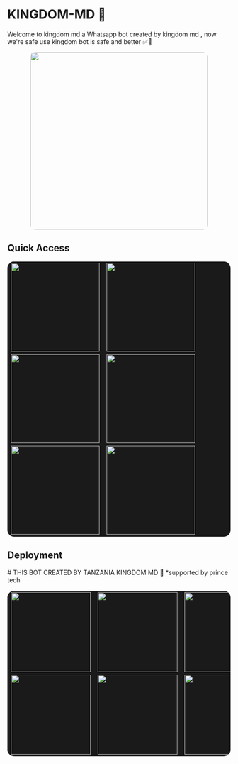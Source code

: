 # KINGDOM-MD 👑

Welcome to kingdom md a Whatsapp bot created by kingdom md , now we're safe use kingdom bot is safe and better ✅👑</h1>

<div align="center">
  <img src="https://files.catbox.moe/0kwukb.jpg" width="400" style="border-radius:10px">
</div>

##  Quick Access

<table align="center" cellpadding="10" style="border-radius:15px;background:#1a1a1a;border:none">
  <tr>
    <td align="center" style="border:none">
      <a href="https://keithpairing.zone.id/">
        <img src="https://img.shields.io/badge/Pair_Session-white?style=for-the-badge&logo=link&logoColor=black" width="200">
      </a>
    </td>
    <td align="center" style="border:none">
      <a href="https://www.youtube.com/@hazardbayana4999">
        <img src="https://img.shields.io/badge/Video_Tutorial-FF0000?style=for-the-badge&logo=youtube&logoColor=white" width="200">
      </a>
    </td>
  </tr>
  <tr>
    <td align="center" style="border:none">
      <a href="https://keith-site.vercel.app/">
        <img src="https://img.shields.io/badge/Visit_Site-181717?style=for-the-badge&logo=link&logoColor=white" width="200">
      </a>
    </td>
    <td align="center" style="border:none">
      <a href="https://github.com/keithkeizzah/KEITH-MD/archive/refs/heads/main.zip">
        <img src="https://img.shields.io/badge/Download_ZIP-0078D4?style=for-the-badge&logo=windows&logoColor=white" width="200">
      </a>
    </td>
  </tr>
  <tr>
    <td align="center" style="border:none">
      <a href="https://wa.me/message/B67R2CEOSVXJK1">
        <img src="https://img.shields.io/badge/Contact_Us-0088cc?style=for-the-badge&logo=telegram&logoColor=white" width="200">
      </a>
    </td>
    <td align="center" style="border:none">
      <a href="https://whatsapp.com/channel/0029Vb6CC2dB4hdPp1CrYv0f">
        <img src="https://img.shields.io/badge/VIEW_CHANNEL-000000?style=for-the-badge&logo=vercel&logoColor=white" width="200">
      </a>
    </td>
  </tr>
</table>

## Deployment 

<table align="center" cellpadding="10" style="border-radius:15px;background:#1a1a1a;border:none">
  <tr>
    <td align="center" style="border:none">
      <a href="https://dashboard.heroku.com/new?button-url=https://github.com/kingdommd/kingdom-md- MD&template=https://github.com/kingdommd/kingdom-md.git">
        <img src="https://img.shields.io/badge/Heroku-430098?style=for-the-badge&logo=heroku&logoColor=white" width="180">
      </a>
    </td>
    <td align="center" style="border:none">
      <a href="https://render.com/">
        <img src="https://img.shields.io/badge/Render-46E3B7?style=for-the-badge&logo=render&logoColor=white" width="180">
      </a>
    </td>
    <td align="center" style="border:none">
      <a href="https://railway.app/new">
        <img src="https://img.shields.io/badge/Railway-0B0D0E?style=for-the-badge&logo=railway&logoColor=white" width="180">
      </a>
    </td>
  </tr>
  <tr>
    <td align="center" style="border:none">
      <a href="https://app.koyeb.com/deploy">
        <img src="https://img.shields.io/badge/Koyeb-121212?style=for-the-badge&logo=koyeb&logoColor=white" width="180">
      </a>
    </td>
    <td align="center" style="border:none">
      <a href="https://katabump.com/">
        <img src="https://img.shields.io/badge/Katabump-FF6B00?style=for-the-badge&logo=firefox&logoColor=white" width="180">
      </a>
    </td>
    <td align="center" style="border:none">
      <a href="https://optiklink.com/">
        <img src="https://img.shields.io/badge/Optiklink-5865F2?style=for-the-badge&logo=discord&logoColor=white" width="180">
      </a>
    </td>
  </tr>
  <tr>
# THIS BOT CREATED BY TANZANIA KINGDOM MD 👑
*supported by prince tech

